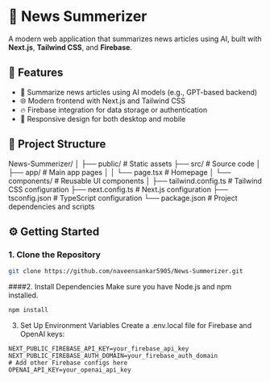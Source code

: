 # 📰 News Summerizer

A modern web application that summarizes news articles using AI, built with **Next.js**, **Tailwind CSS**, and **Firebase**.

## 🚀 Features

- 🧠 Summarize news articles using AI models (e.g., GPT-based backend)
- 🌐 Modern frontend with Next.js and Tailwind CSS
- 🔥 Firebase integration for data storage or authentication
- 📱 Responsive design for both desktop and mobile

## 📁 Project Structure

News-Summerizer/
│
├── public/ # Static assets
├── src/ # Source code
│ ├── app/ # Main app pages
│ │ └── page.tsx # Homepage
│ └── components/ # Reusable UI components
│
├── tailwind.config.ts # Tailwind CSS configuration
├── next.config.ts # Next.js configuration
├── tsconfig.json # TypeScript configuration
└── package.json # Project dependencies and scripts


## ⚙️ Getting Started

### 1. Clone the Repository
```bash
git clone https://github.com/naveensankar5905/News-Summerizer.git

```
####2. Install Dependencies
Make sure you have Node.js and npm installed.
```bash
npm install
```
3. Set Up Environment Variables
Create a .env.local file for Firebase and OpenAI keys:

```env
NEXT_PUBLIC_FIREBASE_API_KEY=your_firebase_api_key
NEXT_PUBLIC_FIREBASE_AUTH_DOMAIN=your_firebase_auth_domain
# Add other Firebase configs here
OPENAI_API_KEY=your_openai_api_key

```

